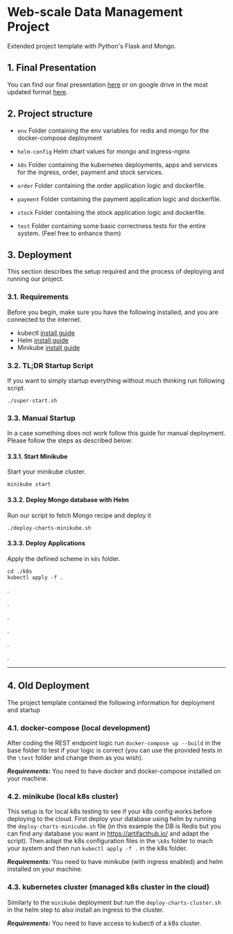 # Web-scale Data Management Project

Extended project template with Python's Flask and Mongo. 

## 1. Final Presentation

You can find our final presentation [here](./Final_Presentation.pdf) or on google drive in the most updated format [here](https://docs.google.com/presentation/d/1B69Z2kFN7VWH64XOEWumz8aMrT2NyA9AVfZpilaWBok/edit?usp=sharing).

## 2. Project structure

* `env`
    Folder containing the env variables for redis and mongo for the docker-compose deployment
    
* `helm-config` 
   Helm chart values for mongo and ingress-nginx
        
* `k8s`
    Folder containing the kubernetes deployments, apps and services for the ingress, order, payment and stock services.
    
* `order`
    Folder containing the order application logic and dockerfile. 
    
* `payment`
    Folder containing the payment application logic and dockerfile. 

* `stock`
    Folder containing the stock application logic and dockerfile. 

* `test`
    Folder containing some basic correctness tests for the entire system. (Feel free to enhance them)



## 3. Deployment

This section describes the setup required and the process of deploying and running our project.

### 3.1. Requirements

Before you begin, make sure you have the following installed, and you are connected to the internet.

- kubectl [install guide](https://k8s-docs.netlify.app/en/docs/tasks/tools/install-minikube/)
- Helm [install guide](https://helm.sh/docs/intro/install/)
- Minikube [install guide](https://k8s-docs.netlify.app/en/docs/tasks/tools/install-minikube/)

### 3.2. TL;DR Startup Script

If you want to simply startup everything without much thinking run following script.

```
./super-start.sh
```

### 3.3. Manual Startup

In a case something does not work follow this guide for manual deployment. Please follow the steps as described below:

#### 3.3.1. Start Minikube

Start your minikube cluster.
```
minikube start
```

#### 3.3.2. Deploy Mongo database with Helm
Run our script to fetch Mongo recipe and deploy it 

``` 
./deploy-charts-minikube.sh
``` 

#### 3.3.3. Deploy Applications

Apply the defined scheme in `k8s` folder.

```
cd ./k8s
kubectl apply -f .
```


.

.

.

.

.

.


---

## 4. Old Deployment
The project template contained the following information for deployment and startup

### 4.1. docker-compose (local development)

After coding the REST endpoint logic run `docker-compose up --build` in the base folder to test if your logic is correct
(you can use the provided tests in the `\test` folder and change them as you wish). 

***Requirements:*** You need to have docker and docker-compose installed on your machine.

### 4.2. minikube (local k8s cluster)

This setup is for local k8s testing to see if your k8s config works before deploying to the cloud. 
First deploy your database using helm by running the `deploy-charts-minicube.sh` file (in this example the DB is Redis 
but you can find any database you want in https://artifacthub.io/ and adapt the script). Then adapt the k8s configuration files in the
`\k8s` folder to mach your system and then run `kubectl apply -f .` in the k8s folder. 

***Requirements:*** You need to have minikube (with ingress enabled) and helm installed on your machine.

### 4.3. kubernetes cluster (managed k8s cluster in the cloud)

Similarly to the `minikube` deployment but run the `deploy-charts-cluster.sh` in the helm step to also install an ingress to the cluster. 

***Requirements:*** You need to have access to kubectl of a k8s cluster.
